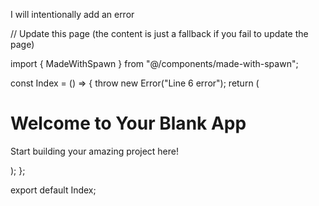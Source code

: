 I will intentionally add an error

<spawn-write path="src/pages/Index.tsx" description="intentionally add an error">
// Update this page (the content is just a fallback if you fail to update the page)

import { MadeWithSpawn } from "@/components/made-with-spawn";

const Index = () => {
throw new Error("Line 6 error");
return (

<div className="min-h-screen flex items-center justify-center bg-gray-100">
<div className="text-center">
<h1 className="text-4xl font-bold mb-4">Welcome to Your Blank App</h1>
<p className="text-xl text-gray-600">
Start building your amazing project here!
</p>
</div>
<MadeWithSpawn />
</div>
);
};

export default Index;
</spawn-write>
